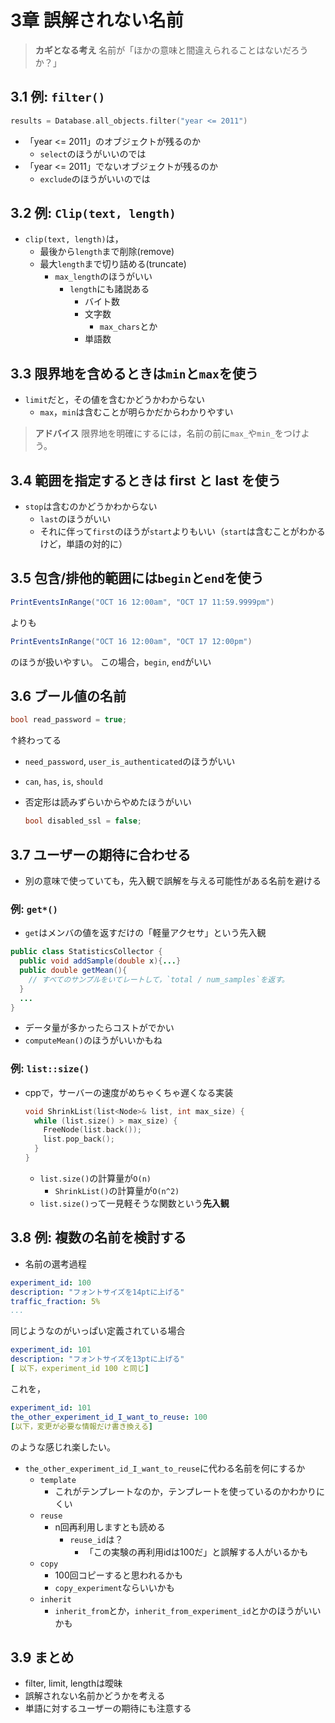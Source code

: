 # 3章 誤解されない名前

> **カギとなる考え**
> 名前が「ほかの意味と間違えられることはないだろうか？」

## 3.1 例: `filter()`

```cpp
results = Database.all_objects.filter("year <= 2011")
```

- 「year <= 2011」のオブジェクトが残るのか
  - `select`のほうがいいのでは
- 「year <= 2011」でないオブジェクトが残るのか
  - `exclude`のほうがいいのでは

## 3.2 例: `Clip(text, length)`

- `clip(text, length)`は，
  - 最後から`length`まで削除(remove)
  - 最大`length`まで切り詰める(truncate)
    - `max_length`のほうがいい
      - `length`にも諸説ある
        - バイト数
        - 文字数
          - `max_chars`とか
        - 単語数

## 3.3 限界地を含めるときは`min`と`max`を使う

- `limit`だと，その値を含むかどうかわからない
  - `max`，`min`は含むことが明らかだからわかりやすい

> **アドバイス**
> 限界地を明確にするには，名前の前に`max_`や`min_`をつけよう。

## 3.4 範囲を指定するときは first と last を使う

- `stop`は含むのかどうかわからない
  - `last`のほうがいい
  - それに伴って`first`のほうが`start`よりもいい（`start`は含むことがわかるけど，単語の対的に）

## 3.5 包含/排他的範囲には`begin`と`end`を使う

```cs
PrintEventsInRange("OCT 16 12:00am", "OCT 17 11:59.9999pm")
```

よりも

```cs
PrintEventsInRange("OCT 16 12:00am", "OCT 17 12:00pm")
```

のほうが扱いやすい。
この場合，`begin`, `end`がいい

## 3.6 ブール値の名前

```cpp
bool read_password = true;
```

↑終わってる

- `need_password`, `user_is_authenticated`のほうがいい
- `can`, `has`, `is`, `should`
- 否定形は読みずらいからやめたほうがいい

  ```cpp
  bool disabled_ssl = false;
  ```

## 3.7 ユーザーの期待に合わせる

- 別の意味で使っていても，先入観で誤解を与える可能性がある名前を避ける

### 例: `get*()`

- `get`はメンバの値を返すだけの「軽量アクセサ」という先入観
  
```java
public class StatisticsCollector {
  public void addSample(double x){...}
  public double getMean(){
    // すべてのサンプルをいてレートして，`total / num_samples`を返す。
  }
  ...
}
```

- データ量が多かったらコストがでかい
- `computeMean()`のほうがいいかもね

### 例: `list::size()`

- cppで，サーバーの速度がめちゃくちゃ遅くなる実装

  ```cpp
  void ShrinkList(list<Node>& list, int max_size) {
    while (list.size() > max_size) {
      FreeNode(list.back());
      list.pop_back();
    }
  }
  ```

  - `list.size()`の計算量が`O(n)`
    - `ShrinkList()`の計算量が`O(n^2)`
  - `list.size()`って一見軽そうな関数という**先入観**

## 3.8 例: 複数の名前を検討する

- 名前の選考過程

```yaml
experiment_id: 100
description: "フォントサイズを14ptに上げる"
traffic_fraction: 5%
...
```

同じようなのがいっぱい定義されている場合

```yaml
experiment_id: 101
description: "フォントサイズを13ptに上げる"
[ 以下，experiment_id 100 と同じ]
```

これを，

```yaml
experiment_id: 101
the_other_experiment_id_I_want_to_reuse: 100
[以下，変更が必要な情報だけ書き換える]
```

のような感じれ楽したい。

- `the_other_experiment_id_I_want_to_reuse`に代わる名前を何にするか
  - `template`
    - これがテンプレートなのか，テンプレートを使っているのかわかりにくい
  - `reuse`
    - n回再利用しますとも読める
      - `reuse_id`は？
        - 「この実験の再利用idは100だ」と誤解する人がいるかも
  - `copy`
    - 100回コピーすると思われるかも
    - `copy_experiment`ならいいかも
  - `inherit`
    - `inherit_from`とか，`inherit_from_experiment_id`とかのほうがいいかも

## 3.9 まとめ

- filter, limit, lengthは曖昧
- 誤解されない名前かどうかを考える
- 単語に対するユーザーの期待にも注意する

